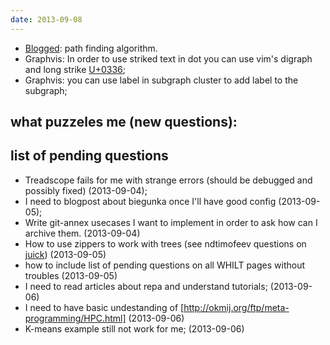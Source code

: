 ```yaml
---
date: 2013-09-08
---
```


  * [Blogged](/posts/2013-09-08-pathfinding.html): path finding algorithm. 
  * Graphvis: In order to use striked text in dot you can use vim's digraph
              and long strike [U+0336](http://stackoverflow.com/questions/11833786/how-to-strike-through-text-in-dot-language-graphviz);
  * Graphvis: you can use label in subgraph cluster to add label to the subgraph;

## what puzzeles me (new questions):
  

## list of pending questions
  * Treadscope fails for me with strange errors (should be debugged and possibly fixed) (2013-09-04);
  * I need to blogpost about biegunka once I'll have good config (2013-09-05);
  * Write git-annex usecases I want to implement in order to ask how can I archive them. (2013-09-04)
  * How to use zippers to work with trees (see ndtimofeev questions on [juick](http://juick.com/ndtimofeev/2504504)) (2013-09-05)
  * how to include list of pending questions on all WHILT pages without troubles (2013-09-05)
  * I need to read articles about repa and understand tutorials; (2013-09-06)
  * I need to have basic undestanding of [http://okmij.org/ftp/meta-programming/HPC.html] (2013-09-06)
  * K-means example still not work for me;  (2013-09-06)
